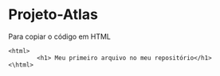 # Projeto-Atlas

Para copiar o código em HTML
```
<html>
        <h1> Meu primeiro arquivo no meu repositório</h1>
<\html>
```
